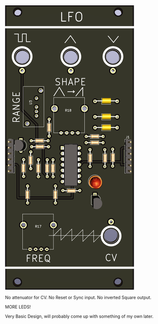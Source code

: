 ![LFO](https://raw.githubusercontent.com/Fihdi/Eurorack/main/LFO/LFO-Front.png)

No attenuator for CV. No Reset or Sync input. No inverted Square output.

MORE LEDS!

Very Basic Design, will probably come up with something of my own later.
